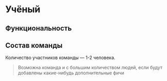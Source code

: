 # Учёный

## Функциональность

## Состав команды

Количество участников команды — 1-2 человека.

> Возможна команда и с большим количеством людей, если будут добавлены какие-нибудь дополнительные фичи
